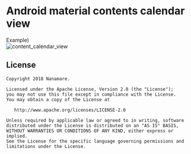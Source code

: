 Android material contents calendar view
=======

Example)  
![content_calendar_view](https://user-images.githubusercontent.com/17498974/49330526-57846880-f5d3-11e8-818a-c1cd3fa14e2e.gif)

License
--------

    Copyright 2018 Nanamare.

    Licensed under the Apache License, Version 2.0 (the "License");
    you may not use this file except in compliance with the License.
    You may obtain a copy of the License at

       http://www.apache.org/licenses/LICENSE-2.0

    Unless required by applicable law or agreed to in writing, software
    distributed under the License is distributed on an "AS IS" BASIS,
    WITHOUT WARRANTIES OR CONDITIONS OF ANY KIND, either express or implied.
    See the License for the specific language governing permissions and
    limitations under the License.
